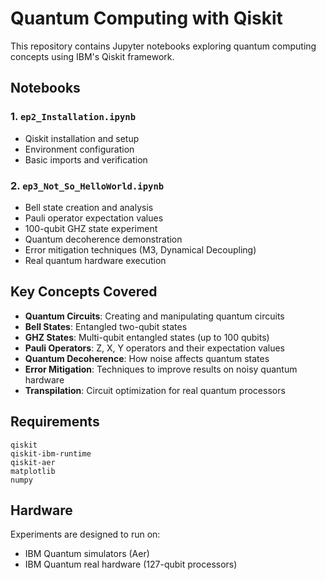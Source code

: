 # Quantum Computing with Qiskit

This repository contains Jupyter notebooks exploring quantum computing concepts using IBM's Qiskit framework.

## Notebooks

### 1. `ep2_Installation.ipynb`
- Qiskit installation and setup
- Environment configuration
- Basic imports and verification

### 2. `ep3_Not_So_HelloWorld.ipynb`  
- Bell state creation and analysis
- Pauli operator expectation values
- 100-qubit GHZ state experiment
- Quantum decoherence demonstration
- Error mitigation techniques (M3, Dynamical Decoupling)
- Real quantum hardware execution

## Key Concepts Covered

- **Quantum Circuits**: Creating and manipulating quantum circuits
- **Bell States**: Entangled two-qubit states
- **GHZ States**: Multi-qubit entangled states (up to 100 qubits)
- **Pauli Operators**: Z, X, Y operators and their expectation values
- **Quantum Decoherence**: How noise affects quantum states
- **Error Mitigation**: Techniques to improve results on noisy quantum hardware
- **Transpilation**: Circuit optimization for real quantum processors

## Requirements

```
qiskit
qiskit-ibm-runtime
qiskit-aer
matplotlib
numpy
```

## Hardware

Experiments are designed to run on:
- IBM Quantum simulators (Aer)
- IBM Quantum real hardware (127-qubit processors)
